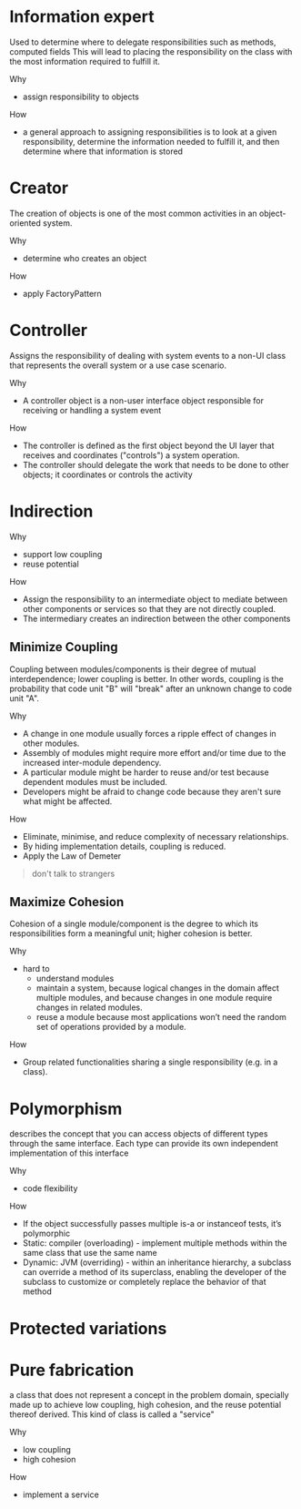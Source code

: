 # Information expert

Used to determine where to delegate responsibilities such as methods, computed fields
This will lead to placing the responsibility on the class with the most information required to fulfill it.

Why

- assign responsibility to objects

How

- a general approach to assigning responsibilities is to look at a given responsibility, determine the information
  needed to fulfill it, and then determine where that information is stored

# Creator

The creation of objects is one of the most common activities in an object-oriented system.

Why

- determine who creates an object

How

- apply FactoryPattern

# Controller

Assigns the responsibility of dealing with system events to a non-UI class that represents the overall system or a use
case scenario.

Why

- A controller object is a non-user interface object responsible for receiving or handling a system event

How

- The controller is defined as the first object beyond the UI layer that receives and coordinates ("controls") a system
  operation.
- The controller should delegate the work that needs to be done to other objects; it coordinates or controls the
  activity

# Indirection

Why

- support low coupling
- reuse potential

How

- Assign the responsibility to an intermediate object to mediate between other components or services so that they are
  not directly coupled.
- The intermediary creates an indirection between the other components

## Minimize Coupling

Coupling between modules/components is their degree of mutual interdependence; lower coupling is better. In other words,
coupling is the probability that code unit "B" will "break" after an unknown change to code unit "A".

Why

- A change in one module usually forces a ripple effect of changes in other modules.
- Assembly of modules might require more effort and/or time due to the increased inter-module dependency.
- A particular module might be harder to reuse and/or test because dependent modules must be included.
- Developers might be afraid to change code because they aren't sure what might be affected.

How

- Eliminate, minimise, and reduce complexity of necessary relationships.
- By hiding implementation details, coupling is reduced.
- Apply the Law of Demeter

> don't talk to strangers

## Maximize Cohesion

Cohesion of a single module/component is the degree to which its responsibilities form a meaningful unit; higher
cohesion is better.

Why

- hard to
    - understand modules
    - maintain a system, because logical changes in the domain affect multiple modules, and because changes in one
      module require changes in related modules.
    - reuse a module because most applications won’t need the random set of operations provided by a module.

How

- Group related functionalities sharing a single responsibility (e.g. in a class).

# Polymorphism

describes the concept that you can access objects of different types through the same interface. Each type can provide
its own independent implementation of this interface

Why

- code flexibility

How

- If the object successfully passes multiple is-a or instanceof tests, it’s polymorphic
- Static: compiler (overloading) - implement multiple methods within the same class that use the same name
- Dynamic: JVM (overriding) - within an inheritance hierarchy, a subclass can override a method of its superclass,
  enabling the developer of the subclass to customize or completely replace the behavior of that method

# Protected variations

# Pure fabrication

a class that does not represent a concept in the problem domain, specially made up to achieve low coupling, high
cohesion, and the reuse potential thereof derived. This kind of class is called a "service"

Why

- low coupling
- high cohesion

How

- implement a service
